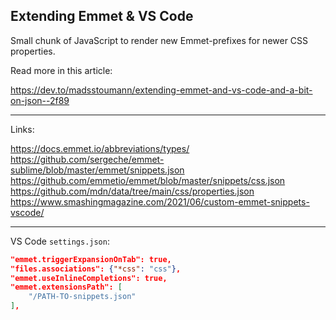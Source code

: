 ## Extending Emmet & VS Code

Small chunk of JavaScript to render new Emmet-prefixes for newer CSS properties.

Read more in this article: 

https://dev.to/madsstoumann/extending-emmet-and-vs-code-and-a-bit-on-json--2f89

---

Links:

https://docs.emmet.io/abbreviations/types/
https://github.com/sergeche/emmet-sublime/blob/master/emmet/snippets.json
https://github.com/emmetio/emmet/blob/master/snippets/css.json
https://github.com/mdn/data/tree/main/css/properties.json
https://www.smashingmagazine.com/2021/06/custom-emmet-snippets-vscode/

---

VS Code `settings.json`:


```json
"emmet.triggerExpansionOnTab": true,
"files.associations": {"*css": "css"},
"emmet.useInlineCompletions": true,
"emmet.extensionsPath": [
	"/PATH-TO-snippets.json"
],
```